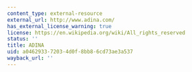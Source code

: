 ```yaml
---
content_type: external-resource
external_url: http://www.adina.com/
has_external_license_warning: true
license: https://en.wikipedia.org/wiki/All_rights_reserved
status: ''
title: ADINA
uid: a0462933-7203-4d0f-8bb8-6cd73ae3a537
wayback_url: ''
---
```

